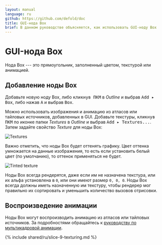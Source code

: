 ```yaml
---
layout: manual
language: ru
github: https://github.com/defold/doc
title: GUI-нода Box
brief: В данном руководстве объясняется, как использовать GUI-ноду Box.
---
```


# GUI-нода Box

Нода Box --- это прямоугольник, заполненный цветом, текстурой или анимацией.

## Добавление ноды Box

Добавьте новую ноду Box, либо <kbd>кликнув ПКМ</kbd> в *Outline* и выбрав <kbd>Add ▸ Box</kbd>, либо нажав <kbd>A</kbd> и выбрав <kbd>Box</kbd>.

Можно использовать изображения и анимацию из атласов или тайловых источников, добавленных в GUI. Добавьте текстуры, <kbd>кликнув ПКМ</kbd> по иконке папки *Textures* в *Outline* и выбрав <kbd>Add ▸ Textures...</kbd>. Затем задайте свойство *Texture* для ноды Box:

![Textures](/manuals/images/gui-box/create.png)

Важно отметить, что ноды Box будет оттенять графику. Цвет оттенка умножается на данные изображения, то есть если установить белый цвет (по умолчанию), то оттенок применяться не будет.

![Tinted texture](/manuals/images/gui-box/tinted.png)

Ноды Box всегда рендерятся, даже если им не назначена текстура, или их альфа установлена в `0`, или они имеют размер `0, 0, 0`. Ноды Box всегда должны иметь назначенную им текстуру, чтобы рендерер мог правильно их сортировать и уменьшить количество вызовов отрисовки.

## Воспроизведение анимации

Ноды Box могут воспроизводить анимацию из атласов или тайловых источников. За подробностями обращайтесь к [руководству по мультикадровой анимации](/ru/manuals/flipbook-animation).

{% include shared/ru/slice-9-texturing.md %}